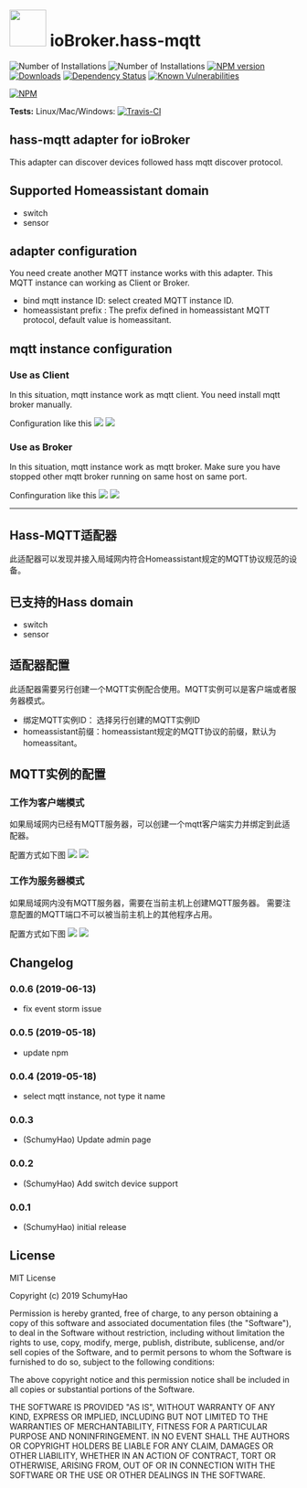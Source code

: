 <h1>
    <img src="admin/hass-mqtt.png" width="64"/>
    ioBroker.hass-mqtt
</h1>

![Number of Installations](http://iobroker.live/badges/hass-mqtt-installed.svg) ![Number of Installations](http://iobroker.live/badges/hass-mqtt-stable.svg) [![NPM version](http://img.shields.io/npm/v/iobroker.hass-mqtt.svg)](https://www.npmjs.com/package/iobroker.hass-mqtt)
[![Downloads](https://img.shields.io/npm/dm/iobroker.hass-mqtt.svg)](https://www.npmjs.com/package/iobroker.hass-mqtt)
[![Dependency Status](https://img.shields.io/david/smarthomefans/iobroker.hass-mqtt.svg)](https://david-dm.org/smarthomefans/iobroker.hass-mqtt)
[![Known Vulnerabilities](https://snyk.io/test/github/smarthomefans/ioBroker.hass-mqtt/badge.svg)](https://snyk.io/test/github/smarthomefans/ioBroker.hass-mqtt)

[![NPM](https://nodei.co/npm/iobroker.hass-mqtt.png?downloads=true)](https://nodei.co/npm/iobroker.hass-mqtt/)

**Tests:** Linux/Mac/Windows: [![Travis-CI](http://img.shields.io/travis/smarthomefans/ioBroker.hass-mqtt/master.svg)](https://travis-ci.org/smarthomefans/ioBroker.hass-mqtt)

## hass-mqtt adapter for ioBroker

This adapter can discover devices followed hass mqtt discover protocol.

## Supported Homeassistant domain

- switch
- sensor

## adapter configuration

You need create another MQTT instance works with this adapter. This MQTT instance can working as Client or Broker.

- bind mqtt instance ID: select created MQTT instance ID.
- homeassistant prefix
: The prefix defined in homeassistant MQTT protocol, default value is homeassitant.

## mqtt instance configuration

### Use as Client

In this situation, mqtt instance work as mqtt client.
You need install mqtt broker manually.

Configuration like this
![](doc/img/en/client_connection.png)
![](doc/img/en/client_mqtt.png)

### Use as Broker

In this situation, mqtt instance work as mqtt broker.
Make sure you have stopped other mqtt broker running on same host on same port.

Confinguration like this
![](doc/img/en/broker_connection.png)
![](doc/img/en/broker_mqtt.png)

----

## Hass-MQTT适配器

此适配器可以发现并接入局域网内符合Homeassistant规定的MQTT协议规范的设备。

## 已支持的Hass domain

- switch
- sensor

## 适配器配置

此适配器需要另行创建一个MQTT实例配合使用。MQTT实例可以是客户端或者服务器模式。

- 绑定MQTT实例ID： 选择另行创建的MQTT实例ID
- homeassistant前缀：homeassistant规定的MQTT协议的前缀，默认为homeassitant。

## MQTT实例的配置

### 工作为客户端模式

如果局域网内已经有MQTT服务器，可以创建一个mqtt客户端实力并绑定到此适配器。

配置方式如下图
![](doc/img/zh-cn/client_connection.png)
![](doc/img/zh-cn/client_mqtt.png)

### 工作为服务器模式

如果局域网内没有MQTT服务器，需要在当前主机上创建MQTT服务器。
需要注意配置的MQTT端口不可以被当前主机上的其他程序占用。

配置方式如下图
![](doc/img/zh-cn/broker_connection.png)
![](doc/img/zh-cn/broker_mqtt.png)

## Changelog
### 0.0.6 (2019-06-13)
* fix event storm issue

### 0.0.5 (2019-05-18)
* update npm

### 0.0.4 (2019-05-18)
* select mqtt instance, not type it name

### 0.0.3
* (SchumyHao) Update admin page

### 0.0.2
* (SchumyHao) Add switch device support

### 0.0.1
* (SchumyHao) initial release

## License
MIT License

Copyright (c) 2019 SchumyHao

Permission is hereby granted, free of charge, to any person obtaining a copy
of this software and associated documentation files (the "Software"), to deal
in the Software without restriction, including without limitation the rights
to use, copy, modify, merge, publish, distribute, sublicense, and/or sell
copies of the Software, and to permit persons to whom the Software is
furnished to do so, subject to the following conditions:

The above copyright notice and this permission notice shall be included in all
copies or substantial portions of the Software.

THE SOFTWARE IS PROVIDED "AS IS", WITHOUT WARRANTY OF ANY KIND, EXPRESS OR
IMPLIED, INCLUDING BUT NOT LIMITED TO THE WARRANTIES OF MERCHANTABILITY,
FITNESS FOR A PARTICULAR PURPOSE AND NONINFRINGEMENT. IN NO EVENT SHALL THE
AUTHORS OR COPYRIGHT HOLDERS BE LIABLE FOR ANY CLAIM, DAMAGES OR OTHER
LIABILITY, WHETHER IN AN ACTION OF CONTRACT, TORT OR OTHERWISE, ARISING FROM,
OUT OF OR IN CONNECTION WITH THE SOFTWARE OR THE USE OR OTHER DEALINGS IN THE
SOFTWARE.